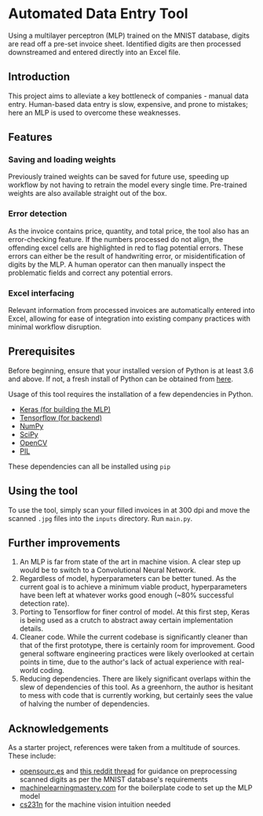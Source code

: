 # Automated Data Entry Tool
Using a multilayer perceptron (MLP) trained on the MNIST database, digits are read off a pre-set invoice sheet. Identified digits are then processed downstreamed and entered directly into an Excel file.

## Introduction
This project aims to alleviate a key bottleneck of companies - manual data entry. Human-based data entry is slow, expensive, and prone to mistakes; here an MLP is used to overcome these weaknesses. 

## Features
### Saving and loading weights
Previously trained weights can be saved for future use, speeding up workflow by not having to retrain the model every single time. Pre-trained weights are also available straight out of the box.

### Error detection
As the invoice contains price, quantity, and total price, the tool also has an error-checking feature. If the numbers processed do not align, the offending excel cells are highlighted in red to flag potential errors. These errors can either be the result of handwriting error, or misidentification of digits by the MLP. A human operator can then manually inspect the problematic fields and correct any potential errors.
### Excel interfacing
Relevant information from processed invoices are automatically entered into Excel, allowing for ease of integration into existing company practices with minimal workflow disruption.

## Prerequisites
Before beginning, ensure that your installed version of Python is at least 3.6 and above. If not, a fresh install of Python can be obtained from [here](https://www.python.org/downloads/).

Usage of this tool requires the installation of a few dependencies in Python. 
- [Keras (for building the MLP)](https://keras.io/)
- [Tensorflow (for backend)](https://www.tensorflow.org/)
- [NumPy](http://www.numpy.org/)
- [SciPy](https://www.scipy.org/)
- [OpenCV](https://opencv.org/)
- [PIL](http://www.pythonware.com/products/pil/)

These dependencies can all be installed using `pip`

## Using the tool
To use the tool, simply scan your filled invoices in at 300 dpi and move the scanned `.jpg` files into the `inputs` directory. Run `main.py`.

## Further improvements
1. An MLP is far from state of the art in machine vision. A clear step up would be to switch to a Convolutional Neural Network.
2. Regardless of model, hyperparameters can be better tuned. As the current goal is to achieve a minimum viable product, hyperparameters have been left at whatever works good enough (~80% successful detection rate).
3. Porting to Tensorflow for finer control of model. At this first step, Keras is being used as a crutch to abstract away certain implementation details.
4. Cleaner code. While the current codebase is significantly cleaner than that of the first prototype, there is certainly room for improvement. Good general software engineering practices were likely overlooked at certain points in time, due to the author's lack of actual experience with real-world coding.
5. Reducing dependencies. There are likely significant overlaps within the slew of dependencies of this tool. As a greenhorn, the author is hesitant to mess with code that is currently working, but certainly sees the value of halving the number of dependencies.

## Acknowledgements
As a starter project, references were taken from a multitude of sources. These include:
- [opensourc.es](http://opensourc.es/blog/tensorflow-mnist) and [this reddit thread](https://www.reddit.com/r/MachineLearning/comments/4u29y8/understanding_the_preprocessing_steps_in_the/) for guidance on preprocessing scanned digits as per the MNIST database's requirements
- [machinelearningmastery.com](https://machinelearningmastery.com/handwritten-digit-recognition-using-convolutional-neural-networks-python-keras/) for the boilerplate code to set up the MLP model
- [cs231n](http://cs231n.github.io/) for the machine vision intuition needed

